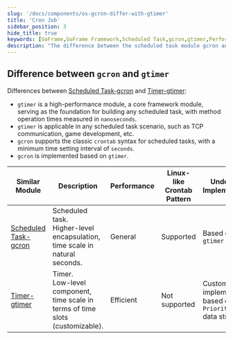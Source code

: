 ```yaml
---
slug: '/docs/components/os-gcron-differ-with-gtimer'
title: 'Cron Job'
sidebar_position: 3
hide_title: true
keywords: [GoFrame,GoFrame Framework,Scheduled Task,gcron,gtimer,Performance Module,crontab,Time Interval,TCP Communication,Game Development]
description: "The difference between the scheduled task module gcron and the timer module gtimer in the GoFrame framework. gtimer is a high-performance module suitable for various scheduling scenarios, including TCP communication and game development. gcron supports crontab syntax, built on gtimer, providing users with a convenient way to manage scheduled tasks."
---
```


## Difference between `gcron` and `gtimer`

Differences between [Scheduled Task-gcron](定时任务-gcron.md) and [Timer-gtimer](../定时器-gtimer/定时器-gtimer.md):

- `gtimer` is a high-performance module, a core framework module, serving as the foundation for building any scheduled task, with method operation times measured in `nanoseconds`.
- `gtimer` is applicable in any scheduled task scenario, such as TCP communication, game development, etc.
- `gcron` supports the classic `crontab` syntax for scheduled tasks, with a minimum time setting interval of `seconds`.
- `gcron` is implemented based on `gtimer`.

| Similar Module | Description | Performance | Linux-like Crontab Pattern | Underlying Implementation |
| --- | --- | --- | --- | --- |
| [Scheduled Task-gcron](定时任务-gcron.md) | Scheduled task.<br />Higher-level encapsulation, time scale in natural seconds. | General | Supported | Based on `gtimer` |
| [Timer-gtimer](../定时器-gtimer/定时器-gtimer.md) | Timer.<br />Low-level component, time scale in terms of time slots (customizable). | Efficient | Not supported | Custom implementation based on `PriorityQueue` data structure |